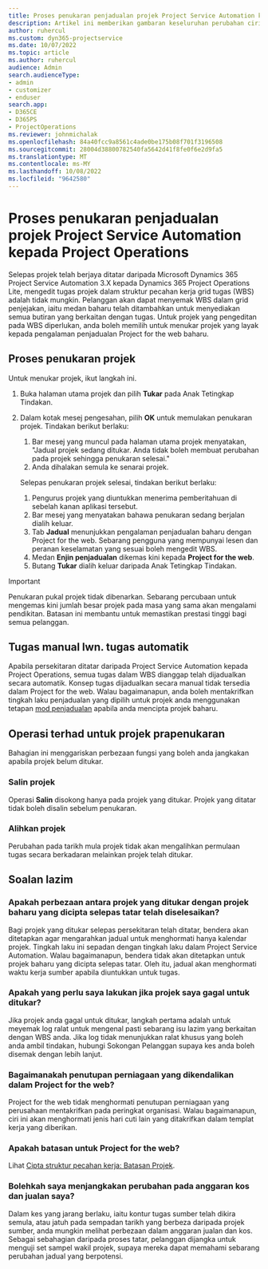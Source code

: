 ```yaml
---
title: Proses penukaran penjadualan projek Project Service Automation kepada Project Operations
description: Artikel ini memberikan gambaran keseluruhan perubahan ciri untuk Microsoft Dynamics 365 Project Service Automation kepada Dynamics 365 Project Operations.
author: ruhercul
ms.custom: dyn365-projectservice
ms.date: 10/07/2022
ms.topic: article
ms.author: ruhercul
audience: Admin
search.audienceType:
- admin
- customizer
- enduser
search.app:
- D365CE
- D365PS
- ProjectOperations
ms.reviewer: johnmichalak
ms.openlocfilehash: 84a40fcc9a8561c4ade0be175b08f701f3196508
ms.sourcegitcommit: 28004d38800782540fa5642d41f8fe0f6e2d9fa5
ms.translationtype: MT
ms.contentlocale: ms-MY
ms.lasthandoff: 10/08/2022
ms.locfileid: "9642580"
---
```

# <a name="project-service-automation-to-project-operations-project-scheduling-conversion-process"></a>Proses penukaran penjadualan projek Project Service Automation kepada Project Operations

Selepas projek telah berjaya ditatar daripada Microsoft Dynamics 365 Project Service Automation 3.X kepada Dynamics 365 Project Operations Lite, mengedit tugas projek dalam struktur pecahan kerja grid tugas (WBS) adalah tidak mungkin. Pelanggan akan dapat menyemak WBS dalam grid penjejakan, iaitu medan baharu telah ditambahkan untuk menyediakan semua butiran yang berkaitan dengan tugas. Untuk projek yang pengeditan pada WBS diperlukan, anda boleh memilih untuk menukar projek yang layak kepada pengalaman penjadualan Project for the web baharu.

## <a name="project-conversion-process"></a>Proses penukaran projek

Untuk menukar projek, ikut langkah ini.

1. Buka halaman utama projek dan pilih **Tukar** pada Anak Tetingkap Tindakan.
1. Dalam kotak mesej pengesahan, pilih **OK** untuk memulakan penukaran projek. Tindakan berikut berlaku:

    1. Bar mesej yang muncul pada halaman utama projek menyatakan, "Jadual projek sedang ditukar. Anda tidak boleh membuat perubahan pada projek sehingga penukaran selesai."
    1. Anda dihalakan semula ke senarai projek.

    Selepas penukaran projek selesai, tindakan berikut berlaku:

    1. Pengurus projek yang diuntukkan menerima pemberitahuan di sebelah kanan aplikasi tersebut.
    1. Bar mesej yang menyatakan bahawa penukaran sedang berjalan dialih keluar.
    1. Tab **Jadual** menunjukkan pengalaman penjadualan baharu dengan Project for the web. Sebarang pengguna yang mempunyai lesen dan peranan keselamatan yang sesuai boleh mengedit WBS.
    1. Medan **Enjin penjadualan** dikemas kini kepada **Project for the web**.
    1. Butang **Tukar** dialih keluar daripada Anak Tetingkap Tindakan.

> [!IMPORTANT]
> Penukaran pukal projek tidak dibenarkan. Sebarang percubaan untuk mengemas kini jumlah besar projek pada masa yang sama akan mengalami pendikitan. Batasan ini membantu untuk memastikan prestasi tinggi bagi semua pelanggan.

## <a name="manual-tasks-vs-automatic-tasks"></a>Tugas manual lwn. tugas automatik

Apabila persekitaran ditatar daripada Project Service Automation kepada Project Operations, semua tugas dalam WBS dianggap telah dijadualkan secara automatik. Konsep tugas dijadualkan secara manual tidak tersedia dalam Project for the web. Walau bagaimanapun, anda boleh mentakrifkan tingkah laku penjadualan yang dipilih untuk projek anda menggunakan tetapan [mod penjadualan](/project-management/scheduling-modes.md) apabila anda mencipta projek baharu.

## <a name="restricted-operations-for-pre-conversion-projects"></a>Operasi terhad untuk projek prapenukaran

Bahagian ini menggariskan perbezaan fungsi yang boleh anda jangkakan apabila projek belum ditukar.

### <a name="copy-project"></a>Salin projek

Operasi **Salin** disokong hanya pada projek yang ditukar. Projek yang ditatar tidak boleh disalin sebelum penukaran.

### <a name="move-project"></a>Alihkan projek

Perubahan pada tarikh mula projek tidak akan mengalihkan permulaan tugas secara berkadaran melainkan projek telah ditukar.

## <a name="frequently-asked-questions"></a>Soalan lazim

### <a name="what-are-the-differences-between-converted-projects-and-new-projects-that-are-created-after-the-upgrade-has-been-completed"></a>Apakah perbezaan antara projek yang ditukar dengan projek baharu yang dicipta selepas tatar telah diselesaikan?

Bagi projek yang ditukar selepas persekitaran telah ditatar, bendera akan ditetapkan agar mengarahkan jadual untuk menghormati hanya kalendar projek. Tingkah laku ini sepadan dengan tingkah laku dalam Project Service Automation. Walau bagaimanapun, bendera tidak akan ditetapkan untuk projek baharu yang dicipta selepas tatar. Oleh itu, jadual akan menghormati waktu kerja sumber apabila diuntukkan untuk tugas.

### <a name="what-should-i-do-if-my-project-fails-to-be-converted"></a>Apakah yang perlu saya lakukan jika projek saya gagal untuk ditukar?

Jika projek anda gagal untuk ditukar, langkah pertama adalah untuk meyemak log ralat untuk mengenal pasti sebarang isu lazim yang berkaitan dengan WBS anda. Jika log tidak menunjukkan ralat khusus yang boleh anda ambil tindakan, hubungi Sokongan Pelanggan supaya kes anda boleh disemak dengan lebih lanjut.

### <a name="how-are-business-closures-handled-in-project-for-the-web"></a>Bagaimanakah penutupan perniagaan yang dikendalikan dalam Project for the web?

Project for the web tidak menghormati penutupan perniagaan yang perusahaan mentakrifkan pada peringkat organisasi. Walau bagaimanapun, ciri ini akan menghormati jenis hari cuti lain yang ditakrifkan dalam templat kerja yang diberikan.

### <a name="what-are-the-limitations-of-project-for-the-web"></a>Apakah batasan untuk Project for the web?

Lihat [Cipta struktur pecahan kerja: Batasan Projek](/project-management/create-wbs#project-limitations.md).

### <a name="can-i-expect-changes-to-my-cost-and-sales-estimates"></a>Bolehkah saya menjangkakan perubahan pada anggaran kos dan jualan saya?

Dalam kes yang jarang berlaku, iaitu kontur tugas sumber telah dikira semula, atau jatuh pada sempadan tarikh yang berbeza daripada projek sumber, anda mungkin melihat perbezaan dalam anggaran jualan dan kos. Sebagai sebahagian daripada proses tatar, pelanggan dijangka untuk menguji set sampel wakil projek, supaya mereka dapat memahami sebarang perubahan jadual yang berpotensi.
